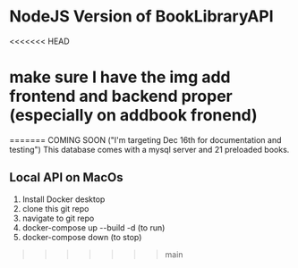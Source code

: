 # NodeJS Version of BookLibraryAPI
<<<<<<< HEAD
# make sure I have the img add frontend and backend proper (especially on addbook fronend)
=======
COMING SOON ("I'm targeting Dec 16th for documentation and testing")
This database comes with a mysql server and 21 preloaded books.
## Local API on MacOs
1. Install Docker desktop
2. clone this git repo
3. navigate to git repo
4. docker-compose up --build -d (to run)
5. docker-compose down (to stop)
>>>>>>> main
